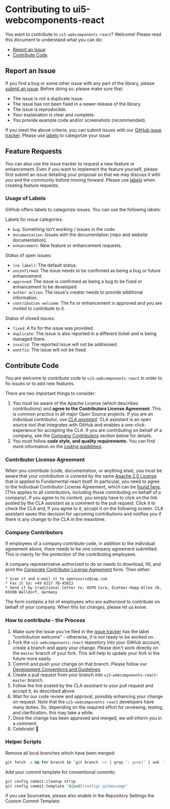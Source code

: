 # Contributing to ui5-webcomponents-react

You want to contribute to `ui5-webcomponents-react`? Welcome! Please read this document to understand what you can do:
 * [Report an Issue](#report-an-issue)
 * [Contribute Code](#contribute-code)
 
## Report an Issue
If you find a bug or some other issue with any part of the library, please [submit an issue](https://github.com/SAP/ui5-webcomponents-react/issues). Before doing so, please make sure that:

- The issue is not a duplicate issue.
- The issue has not been fixed in a newer release of the library.
- The issue is reproducible.
- Your explanation is clear and complete.
- You provide example code and/or screenshots (recommended).

If you meet the above criteria, you can submit issues with our [GitHub issue tracker](https://github.com/SAP/ui5-webcomponents-react/issues/new). Please use [labels](#usage-of-labels) to categorize your issue

## Feature Requests

You can also use the issue tracker to request a new feature or enhancement. Even if you want to implement the feature yourself, please first submit an issue detailing your proposal so that we may discuss it with you and the community before moving forward. Please use [labels](#usage-of-labels) when creating feature requests.

### Usage of Labels

GitHub offers labels to categorize issues. You can use the following labels:

Labels for issue categories:

- `bug`: Something isn't working / Issues in the code.
- `documentation`: Issues with the documentation (repo and website documentation).
- `enhancement`: New feature or enhancement requests.

Status of open issues:

- `(no label)`: The default status.
- `unconfirmed`: The issue needs to be confirmed as being a bug or future enhancement.
- `approved`: The issue is confirmed as being a bug to be fixed or enhancement to be developed.
- `author action`: The issue's creator needs to provide additional information.
- `contribution welcome`: The fix or enhancement is approved and you are invited to contribute to it.

Status of closed issues:

- `fixed`: A fix for the issue was provided.
- `duplicate`: The issue is also reported in a different ticket and is being managed there.
- `invalid`: The reported issue will not be addressed.
- `wontfix`: The issue will not be fixed.

## Contribute Code

You are welcome to contribute code to `ui5-webcomponents-react` in order to fix issues or to add new features.

There are two important things to consider:

1.  You must be aware of the Apache License (which describes contributions) and **agree to the Contributors License Agreement**. This is common practice in all major Open Source projects. If you are an individual contributor, use _[CLA assistant](https://cla-assistant.io/)_. CLA assistant is an open source tool that integrates with GitHub and enables a one-click-experience for accepting the CLA. If you are contributing on behalf of a company, see the [Company Contributors](#company-contributors) section below for details.
2.  You must follow **code style, and quality requirements**. You can find more information on the [coding guidelines](/docs/Guidelines.md).

### Contributor License Agreement

When you contribute (code, documentation, or anything else), you must be aware that your contribution is covered by the same [Apache 2.0 License](http://www.apache.org/licenses/LICENSE-2.0) that is applied to Fundamental-react itself.
In particular, you need to agree to the Individual Contributor License Agreement,
which can be [found here](https://gist.github.com/CLAassistant/bd1ea8ec8aa0357414e8).
(This applies to all contributors, including those contributing on behalf of a company). If you agree to its content, you simply have to click on the link posted by the CLA assistant as a comment to the pull request. Click it to check the CLA and, if you agree to it, accept it on the following screen. CLA assistant saves this decision for upcoming contributions and notifies you if there is any change to the CLA in the meantime.

### Company Contributors

If employees of a company contribute code, in addition to the individual agreement above, there needs to be one company agreement submitted. This is mainly for the protection of the contributing employees.

A company representative authorized to do so needs to download, fill, and print the [Corporate Contributor License Agreement](/docs/SAP%20Corporate%20Contributor%20License%20Agreement.pdf) form. Then either:

    * Scan it and e-mail it to opensource@sap.com
    * Fax it to: +49 6227 78-45813
    * Send it by traditional letter to: OSPO Core, Dietmar-Hopp-Allee 16, 69190 Walldorf, Germany

The form contains a list of employees who are authorized to contribute on behalf of your company. When this list changes, please let us know.

### How to contribute - the Process

1.  Make sure the issue you've filed in the [issue tracker](https://github.com/SAP/ui5-webcomponents-react/issues) has the label "contribution welcome" - otherwise, it is not ready to be worked on.
2. Fork the `ui5-webcomponents-react` repository into your GitHub account, create a branch and apply your change. Please don't work directly on the `master` branch of your fork. This will help to update your fork in the future more easily.
3. Commit and push your change on that branch.
      Please follow our [Development Conventions and Guidelines](/docs/Guidelines.md).
4. Create a pull request from your branch into `ui5-webcomponents-react`-`master` branch.
5. Follow the link posted by the CLA assistant to your pull request and accept it, as described above.
6. Wait for our code review and approval, possibly enhancing your change on request.
      Note that the `ui5-webcomponents-react` developers have many duties. So, depending on the required effort for reviewing, testing, and clarification, this may take a while.
7. Once the change has been approved and merged, we will inform you in a comment.
8. Celebrate! 🎉

### Helper Scripts
Remove all local branches which have been merged:
```bash
git fetch -p && for branch in `git branch -vv | grep ': gone]' | awk '{print $1}'`; do git branch -D $branch; done
```
Add your commit template for conventional commits:
```bash
git config commit.cleanup strip
git config commit.template "$(pwd)/config/.gitmessage"
```
If you use Sourcetree, please also enable in the Repository Settings the Custom Commit Template.

 
